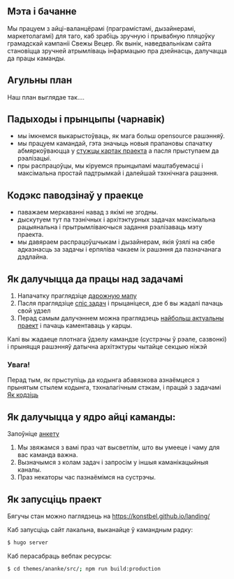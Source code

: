 
## Мэта і бачанне

Мы працуем з айці-валанцёрамі (праграмістамі, дызайнерамі, маркетолагамі) для таго, каб зрабіць зручную і прывабную пляцоўку грамадскай кампаніі Свежы Вецер. Як вынік, наведвальнікам сайта становіцца зручней атрымліваць інфармацыю пра дзейнасць, далучацца да працы каманды.

## Агульны план

Наш план выглядае так....

## Падыходы і прынцыпы (чарнавік)

- мы імкнемся выкарыстоўваць, як мага больш opensource рашэнняў.
- мы працуем камандай, гэта значыць новыя прапановы спачатку абмяркоўваюцца у [стужцы картак праекта](https://github.com/konstbel/landing/issues) а пасля прыступаем да рэалізацыі.
- пры распрацоўцы, мы кіруемся прынцыпамі маштабуемасці і максімальна простай падтрымкай і далейшай тэхнічнага рашэння.

## Кодэкс паводзінаў у праекце
- паважаем меркаванні навад з якімі не згодны.
- дыскутуем тут па тэзнічных і архітэктурных задачах максімальна рацыянальна і прытрымліваючыся задання рэалізаваць мэту праекта.
- мы давяраем распрацоўшчыкам і дызайнерам, якія ўзялі на сябе адказнасць за задачы і ерпяліва чакаем іх рашэння да пазначанага дэдлайна.

## Як далучыцца да працы над задачамі

1. Напачатку праглядзіце [дарожную мапу](https://github.com/konstbel/landing/issues/13)
2. Пасля праглядзіце [спіс задач](https://github.com/konstbel/landing/issues) і прыцаніцеся, дзе б вы жадалі пачаць свой удзел
3. Перад самым далучэннем можна праглядзець [найбольш актуальны праект](https://github.com/konstbel/landing/projects) і пачаць каментаваць у карцы.

Калі вы жадаеце плотнага ўдзелу камандзе (сустрэчы ў рэале, сазвонкі) і прыняцця рашэнняў датычна архітэктуры чытайце секцыю ніжэй

### Увага!

Перад тым, як прыступіць да кодынга абавязкова азнаёмцеся з прынятым стылем кодынга, тэхналагічным стэкам, і працай з задачамі [Як кодзіць](https://github.com/konstbel/landing/wiki/Як-кодзіць)

## Як далучыцца у ядро айці каманды:

Запоўніце [анкету](https://docs.google.com/forms/d/1Lk2ICzvpkfkLs5X4NjGyp-1dybqPNTKW3WcT9emizw0/edit)

1. Мы звяжамся з вамі праз чат высветлім, што вы умееце і чаму для вас каманда важна.
2. Вызначымся з колам задач і запросім у іншыя каманікацыйныя каналы.
3. Праз некаторы час пазнаёмімся на сустрэчы.

## Як запусціць праект

Бягучы стан можно паглядзець на https://konstbel.github.io/landing/

Каб запусціць сайт лакальна, выканайце ў камандным радку:

```sh
$ hugo server
```

Каб перасабраць вебпак ресурсы:

```sh
$ cd themes/ananke/src/; npm run build:production
```

